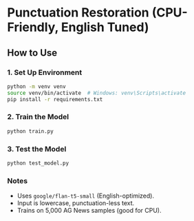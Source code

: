 # Punctuation Restoration (CPU-Friendly, English Tuned)

## How to Use

### 1. Set Up Environment
```bash
python -m venv venv
source venv/bin/activate  # Windows: venv\Scripts\activate
pip install -r requirements.txt
```

### 2. Train the Model
```bash
python train.py
```

### 3. Test the Model
```bash
python test_model.py
```

### Notes
- Uses `google/flan-t5-small` (English-optimized).
- Input is lowercase, punctuation-less text.
- Trains on 5,000 AG News samples (good for CPU).
